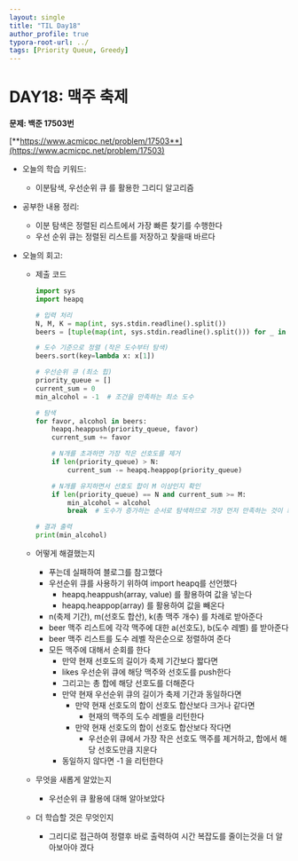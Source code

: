 ```yaml
---
layout: single
title: "TIL Day18"
author_profile: true
typora-root-url: ../
tags: [Priority Queue, Greedy]
---
```

# DAY18: 맥주 축제

**문제: 백준 17503번**

[**https://www.acmicpc.net/problem/17503**](https://www.acmicpc.net/problem/17503)

- 오늘의 학습 키워드:
    - 이분탐색, 우선순위 큐 를 활용한 그리디 알고리즘

- 공부한 내용 정리:
    - 이분 탐색은 정렬된 리스트에서 가장 빠른 찾기를 수행한다
    - 우선 순위 큐는 정렬된 리스트를 저장하고 찾을때 바르다
    
- 오늘의 회고:
    - 제출 코드
        
        ```python
        import sys
        import heapq
        
        # 입력 처리
        N, M, K = map(int, sys.stdin.readline().split())
        beers = [tuple(map(int, sys.stdin.readline().split())) for _ in range(K)]
        
        # 도수 기준으로 정렬 (작은 도수부터 탐색)
        beers.sort(key=lambda x: x[1])
        
        # 우선순위 큐 (최소 힙)
        priority_queue = []
        current_sum = 0
        min_alcohol = -1  # 조건을 만족하는 최소 도수
        
        # 탐색
        for favor, alcohol in beers:
            heapq.heappush(priority_queue, favor)
            current_sum += favor
        
            # N개를 초과하면 가장 작은 선호도를 제거
            if len(priority_queue) > N:
                current_sum -= heapq.heappop(priority_queue)
        
            # N개를 유지하면서 선호도 합이 M 이상인지 확인
            if len(priority_queue) == N and current_sum >= M:
                min_alcohol = alcohol
                break  # 도수가 증가하는 순서로 탐색하므로 가장 먼저 만족하는 것이 최소 도수
        
        # 결과 출력
        print(min_alcohol)
        ```
        
    - 어떻게 해결했는지
        - 푸는데 실패하여 블로그를 참고했다
        - 우선순위 큐를 사용하기 위하여 import heapq를 선언했다
            - heapq.heappush(array, value) 를 활용하여 값을 넣는다
            - heapq.heappop(array) 를 활용하여 값을 빼온다
        - n(축제 기간), m(선호도 합산), k(총 맥주 개수) 를 차례로 받아준다
        - beer 맥주 리스트에 각각 맥주에 대한 a(선호도), b(도수 레벨) 를 받아준다
        - beer 맥주 리스트를 도수 레벨 작은순으로 정렬하여 준다
        - 모든 맥주에 대해서 순회를 한다
            - 만약 현재 선호도의 길이가 축제 기간보다 짧다면
            - likes 우선순위 큐에 해당 맥주와 선호도를 push한다
            - 그리고는 총 합에 해당 선호도를 더해준다
            - 만약 현재 우선순위 큐의 길이가 축제 기간과 동일하다면
                - 만약 현재 선호도의 합이 선호도 합산보다 크거나 같다면
                    - 현재의 맥주의 도수 레벨을 리턴한다
                - 만약 현재 선호도의 합이 선호도 합산보다 작다면
                    - 우선순위 큐에서 가장 작은 선호도 맥주를 제거하고, 합에서 해당 선호도만큼 지운다
            - 동일하지 않다면 -1 을 리턴한다
    - 무엇을 새롭게 알았는지
        - 우선순위 큐 활용에 대해 알아보았다
    - 더 학습할 것은 무엇인지
        - 그리디로 접근하여 정렬후 바로 출력하여 시간 복잡도를 줄이는것을 더 알아보아야 겠다